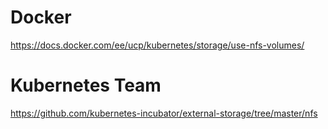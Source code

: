 # Docker
https://docs.docker.com/ee/ucp/kubernetes/storage/use-nfs-volumes/

# Kubernetes Team

https://github.com/kubernetes-incubator/external-storage/tree/master/nfs